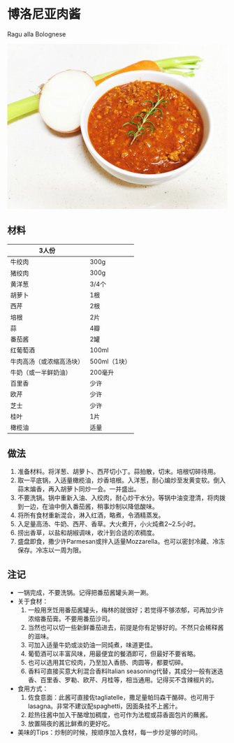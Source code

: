  

# 博洛尼亚肉酱

Ragu alla Bolognese

![博洛尼亚肉酱](Images/博洛尼亚肉酱.jpg)



## 材料

| 3人份                    |              |
| ------------------------ | ------------ |
| 牛绞肉                   | 300g         |
| 猪绞肉                   | 300g         |
| 黄洋葱                   | 3/4个        |
| 胡萝卜                   | 1根          |
| 西芹                     | 2根          |
| 培根                     | 2片          |
| 蒜                       | 4瓣          |
| 番茄酱                   | 2罐          |
| 红葡萄酒                 | 100ml        |
| 牛肉高汤（或浓缩高汤块） | 500ml（1块） |
| 牛奶（或一半鲜奶油）     | 200毫升      |
| 百里香                   | 少许         |
| 欧芹                     | 少许         |
| 芝士                     | 少许         |
| 桂叶                     | 1片          |
| 橄榄油                   | 适量         |

## 做法

1. 准备材料。将洋葱、胡萝卜、西芹切小丁。蒜拍散，切末。培根切碎待用。
2. 取一平底锅，入适量橄榄油，炒香培根。入洋葱，耐心煸炒至发黄变软。倒入蒜末煸香，再入胡萝卜同炒一会。一并盛出。
3. 不要洗锅。锅中重新入油、入绞肉，耐心炒干水分。等锅中油变澄清，将肉拨到一边，在油中倒入番茄酱，稍事炒制以降低酸味。
4. 将所有食材重新混合，淋入红酒，略煮，令酒精蒸发。
5. 入足量高汤、牛奶、西芹、香草。大火煮开，小火炖煮2~2.5小时。
6. 捞出香草，以盐和胡椒调味，收汁到合适的浓稠度。
7. 盛盘即食，撒少许Parmesan或拌入适量Mozzarella。也可以密封冷藏、冷冻保存。冷冻以一周为限。



## 注记

- 一锅完成，不要洗锅。记得把番茄酱罐头涮一涮。
- 关于食材：
  1. 一般用烹饪用番茄酱罐头，梅林的就很好；若觉得不够浓郁，可再加少许浓缩番茄膏。不要用番茄沙司。
  2. 当然也可以切一些新鲜番茄进去，前提是你有足够好的。不然只会稀释酱的滋味。
  3. 可加入适量牛奶或淡奶油一同炖煮，味道更佳。
  4. 葡萄酒可以丰富风味，用最便宜的餐酒即可，但最好不要省略。
  5. 也可以选用其它绞肉，乃至加入香肠、肉圆等，都要切碎。
  6. 香料可直接买意大利混合香料Italian seasoning代替，其成分一般有迷迭香、百里香、罗勒、欧芹、月桂等，相当通用。记得买不含辣椒片的。
- 食用方式：
  1. 佐食意面：此酱可直接佐tagliatelle，撒足量帕玛森干酪碎。也可用于lasagna。非常不建议配spaghetti，因面条挂不上酱汁。
  2. 趁热往酱中加入干酪增加稠度，也可作为法棍或蒜香面包片的蘸酱。
  3. 放置隔夜的酱比鲜煮的更好吃。
- 美味的Tips：炒制的时候，按顺序加入食材，每一步炒足够的时间。